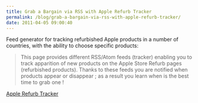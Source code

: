 ```yaml
---
title: Grab a Bargain via RSS with Apple Refurb Tracker
permalink: /blog/grab-a-bargain-via-rss-with-apple-refurb-tracker/
date: 2011-04-05 09:00:40
---
```


Feed generator for tracking refurbished Apple products in a number of countries, with the ability to choose specific products: 

> This page provides different RSS/Atom feeds (tracker) enabling you to track apparition of new products on the Apple Store Refurb pages (refurbished products). Thanks to these feeds you are notified when products appear or disappear ; as a result you learn when is the best time to grab one !

[Apple Refurb Tracker](http://refurb-tracker.com)